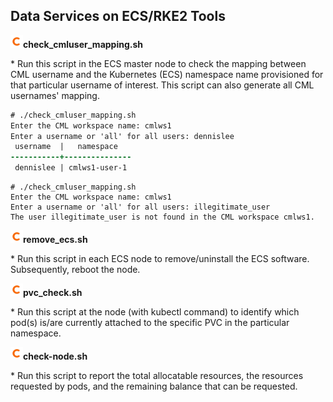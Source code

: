 ## Data Services on ECS/RKE2 Tools

<p align="left"><img src="https://github.com/dennislee22/ECS/blob/main/cldrlogo.png" alt="c" width="20" height="20"/><b>check_cmluser_mapping.sh</b></p>
* Run this script in the ECS master node to check the mapping between CML username and the Kubernetes (ECS) namespace name provisioned for that particular username of interest. This script can also generate all CML usernames' mapping.

```diff
# ./check_cmluser_mapping.sh 
Enter the CML workspace name: cmlws1
Enter a username or 'all' for all users: dennislee
 username  |   namespace   
-----------+---------------
 dennislee | cmlws1-user-1
```
```
# ./check_cmluser_mapping.sh 
Enter the CML workspace name: cmlws1
Enter a username or 'all' for all users: illegitimate_user
The user illegitimate_user is not found in the CML workspace cmlws1.
```
<p></p>
<p align="left"><img src="https://github.com/dennislee22/ECS/blob/main/cldrlogo.png" alt="c" width="20" height="20"/><b>remove_ecs.sh</b></p>
* Run this script in each ECS node to remove/uninstall the ECS software. Subsequently, reboot the node.

<p></p>
<p align="left"><img src="https://github.com/dennislee22/ECS/blob/main/cldrlogo.png" alt="c" width="20" height="20"/><b>pvc_check.sh</b></p>
* Run this script at the node (with kubectl command) to identify which pod(s) is/are currently attached to the specific PVC in the particular namespace.

<p></p>
<p align="left"><img src="https://github.com/dennislee22/ECS/blob/main/cldrlogo.png" alt="c" width="20" height="20"/><b>check-node.sh</b></p>
* Run this script to report the total allocatable resources, the resources requested by pods, and the remaining balance that can be requested.
